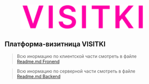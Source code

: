 <h1 align="center"><a  href="https://visitki.practicum-team.ru/" target="_blank"><img src="https://github.com/FenixDeveloper/ya-visitka_c7/blob/frontend/frontend/src/assets/icons/title-logo.svg" width="80%" alt='Логотип VISITKI'></a></h1>

## Платформа-визитница VISITKI
> Всю инормацию по клиентской части смотреть в файле [Readme.md Fronend](frontend/README.md)

> Всю инормацию по серверной части смотреть в файле [Readme.md Backend](backend/README.md)
